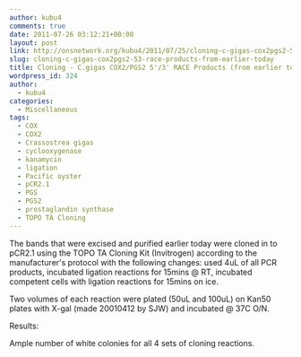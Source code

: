 ```yaml
---
author: kubu4
comments: true
date: 2011-07-26 03:12:21+00:00
layout: post
link: http://onsnetwork.org/kubu4/2011/07/25/cloning-c-gigas-cox2pgs2-53-race-products-from-earlier-today/
slug: cloning-c-gigas-cox2pgs2-53-race-products-from-earlier-today
title: Cloning - C.gigas COX2/PGS2 5'/3' RACE Products (from earlier today)
wordpress_id: 324
author:
  - kubu4
categories:
  - Miscellaneous
tags:
  - COX
  - COX2
  - Crassostrea gigas
  - cyclooxygenase
  - kanamycin
  - ligation
  - Pacific oyster
  - pCR2.1
  - PGS
  - PGS2
  - prostaglandin synthase
  - TOPO TA Cloning
---
```


The bands that were excised and purified earlier today were cloned in to pCR2.1 using the TOPO TA Cloning Kit (Invitrogen) according to the manufacturer's protocol with the following changes: used 4uL of all PCR products, incubated ligation reactions for 15mins @ RT, incubated competent cells with ligation reactions for 15mins on ice.

Two volumes of each reaction were plated (50uL and 100uL) on Kan50 plates with X-gal (made 20010412 by SJW) and incubated @ 37C O/N.

Results:

Ample number of white colonies for all 4 sets of cloning reactions.
